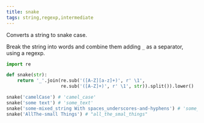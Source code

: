 ```yaml
---
title: snake
tags: string,regexp,intermediate
---
```


Converts a string to snake case.

Break the string into words and combine them adding `_` as a separator, using a regexp.

```py
import re

def snake(str):
    return '_'.join(re.sub('([A-Z][a-z]+)', r' \1',
                    re.sub('([A-Z]+)', r' \1', str)).split()).lower()
```

```py
snake('camelCase') # 'camel_case'
snake('some text') # 'some_text'
snake('some-mixed_string With spaces_underscores-and-hyphens') # 'some_mixed_string_with_spaces_underscores_and_hyphens'
snake('AllThe-small Things') # "all_the_smal_things"
```
